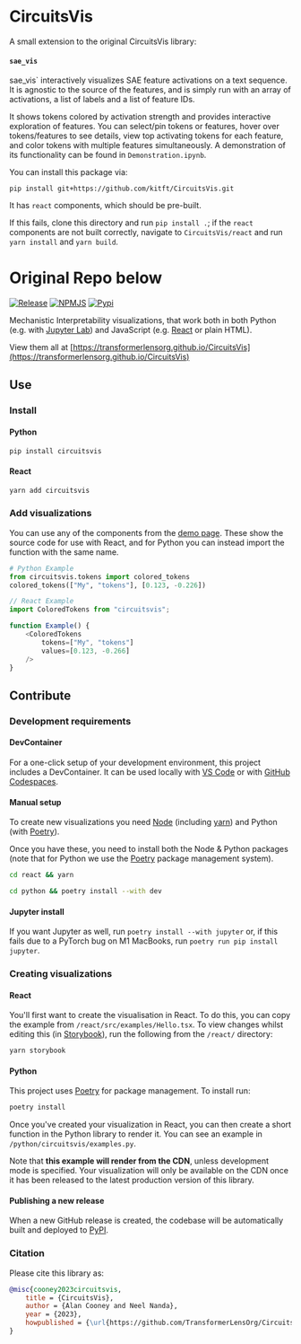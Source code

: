 # CircuitsVis

A small extension to the original CircuitsVis library:


#### `sae_vis`

sae_vis`  interactively visualizes SAE feature activations on a text sequence. It is agnostic to the
source of the features, and is simply run with an array of activations, a list of labels and a list
of feature IDs.

It shows tokens colored by activation strength and provides interactive exploration of features. You can
select/pin tokens or features, hover over tokens/features to see details, view top activating tokens
for each feature, and color tokens with multiple features simultaneously. A demonstration of its
functionality can be found in `Demonstration.ipynb`.

You can install this package via:

`pip install git+https://github.com/kitft/CircuitsVis.git`

It has `react` components, which should be pre-built. 

If this fails, clone this directory and run `pip install .`; if the `react` components
are not built correctly, navigate to `CircuitsVis/react` and run `yarn install` and `yarn build`.


# Original Repo below



[![Release](https://github.com/alan-cooney/CircuitsVis/actions/workflows/release.yml/badge.svg)](https://github.com/alan-cooney/CircuitsVis/actions/workflows/release.yml)
[![NPMJS](https://img.shields.io/npm/v/circuitsvis)](https://www.npmjs.com/package/circuitsvis)
[![Pypi](https://img.shields.io/pypi/v/circuitsvis)](https://pypi.org/project/circuitsvis/)

Mechanistic Interpretability visualizations, that work both in both Python (e.g. with
[Jupyter Lab](https://jupyter.org/)) and JavaScript (e.g. [React](https://reactjs.org/) or plain HTML).

View them all at [https://transformerlensorg.github.io/CircuitsVis](https://transformerlensorg.github.io/CircuitsVis)

## Use

### Install

#### Python

```bash
pip install circuitsvis
```

#### React

```bash
yarn add circuitsvis
```



### Add visualizations

You can use any of the components from the [demo
page](https://transformerlensorg.github.io/CircuitsVis). These show the source code for
use with React, and for Python you can instead import the function with the same
name.

```Python
# Python Example
from circuitsvis.tokens import colored_tokens
colored_tokens(["My", "tokens"], [0.123, -0.226])
```

```TypeScript
// React Example
import ColoredTokens from "circuitsvis";

function Example() {
    <ColoredTokens
        tokens=["My", "tokens"]
        values=[0.123, -0.266]
    />
}
```

## Contribute

### Development requirements

#### DevContainer

For a one-click setup of your development environment, this project includes a
DevContainer. It can be used locally with [VS
Code](https://marketplace.visualstudio.com/items?itemName=ms-vscode-remote.remote-containers)
or with [GitHub Codespaces](https://github.com/features/codespaces).

#### Manual setup

To create new visualizations you need [Node](https://nodejs.org/en/) (including
[yarn](https://classic.yarnpkg.com/lang/en/docs/install/#mac-stable)) and Python
(with [Poetry](https://python-poetry.org/)).

Once you have these, you need to install both the Node & Python packages (note
that for Python we use the
[Poetry](https://python-poetry.org/docs/#installation) package management
system).

```bash
cd react && yarn
```

```bash
cd python && poetry install --with dev
```

#### Jupyter install

If you want Jupyter as well, run `poetry install --with jupyter` or, if this
fails due to a PyTorch bug on M1 MacBooks, run `poetry run pip install jupyter`.

### Creating visualizations

#### React

You'll first want to create the visualisation in React. To do this, you can copy
the example from `/react/src/examples/Hello.tsx`. To view changes whilst editing
this (in [Storybook](https://classic.yarnpkg.com/lang/en/docs/install/#mac-stable)), 
run the following from the `/react/` directory:

```bash
yarn storybook
```

#### Python

This project uses [Poetry](https://python-poetry.org/docs/#installation) for
package management. To install run:

```bash
poetry install
```

Once you've created your visualization in React, you can then create a short
function in the Python library to render it. You can see an example in
`/python/circuitsvis/examples.py`.

Note that **this example will render from the CDN**, unless development mode is
specified. Your visualization will only be available on the CDN once it has been
released to the latest production version of this library.

#### Publishing a new release

When a new GitHub release is created, the codebase will be automatically built
and deployed to [PyPI](https://pypi.org/project/circuitsvis/).

### Citation

Please cite this library as:

```BibTeX
@misc{cooney2023circuitsvis,
    title = {CircuitsVis},
    author = {Alan Cooney and Neel Nanda},
    year = {2023},
    howpublished = {\url{https://github.com/TransformerLensOrg/CircuitsVis}},
}
```
